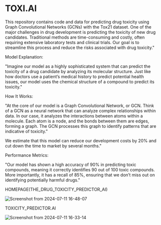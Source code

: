
# TOXI.AI
This repository contains code and data for predicting drug toxicity using Graph Convolutional Networks (GCNs) with the Tox21 dataset.
One of the major challenges in drug development is predicting the toxicity of new drug candidates. Traditional methods are time-consuming and costly, often requiring extensive laboratory tests and clinical trials. Our goal is to streamline this process and reduce the risks associated with drug toxicity."

Model Explanation:

"Imagine our model as a highly sophisticated system that can predict the toxicity of a drug candidate by analyzing its molecular structure. Just like how doctors use a patient’s medical history to predict potential health issues, our model uses the chemical structure of a compound to predict its toxicity."

How It Works:

"At the core of our model is a Graph Convolutional Network, or GCN. Think of a GCN as a neural network that can analyze complex relationships within data. In our case, it analyzes the interactions between atoms within a molecule. Each atom is a node, and the bonds between them are edges, forming a graph. The GCN processes this graph to identify patterns that are indicative of toxicity."

 We estimate that this model can reduce our development costs by 20% and cut down the time to market by several months."

Performance Metrics:

"Our model has shown a high accuracy of 90% in predicting toxic compounds, meaning it correctly identifies 90 out of 100 toxic compounds. More importantly, it has a recall of 85%, ensuring that we don’t miss out on identifying potentially harmful drugs."

HOMEPAGE(THE_DRUG_TOXICITY_PREDICTOR_AI)

![Screenshot from 2024-07-11 16-48-07](https://github.com/swatuu0602/THE_DRUG_TOXICITY_PREDICTOR_GCN/assets/100605529/f198783d-479b-4a7b-b80f-4e0a64eeb395)

TOXICITY_PREDICTOR.AI

![Screenshot from 2024-07-11 16-33-14](https://github.com/swatuu0602/THE_DRUG_TOXICITY_PREDICTOR_GCN/assets/100605529/0871dee3-54cf-4e14-8548-757ed5654c58)




